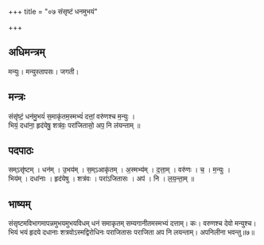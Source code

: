 +++
title = "०७ संसृष्टं धनमुभयं"

+++
## अधिमन्त्रम्
मन्युः। मन्युस्तापसः। जगती।

## मन्त्रः
संसृ॑ष्टं॒ धन॑मु॒भयं॑ स॒माकृ॑तम॒स्मभ्यं॑ दत्तां॒ वरु॑णश्च म॒न्युः ।  
भियं॒ दधा॑ना॒ हृद॑येषु॒ शत्र॑वः॒ परा॑जितासो॒ अप॒ नि ल॑यन्ताम् ॥

## पदपाठः
सम्ऽसृ॑ष्टम् । धन॑म् । उ॒भय॑म् । स॒म्ऽआकृ॑तम् । अ॒स्मभ्य॑म् । द॒त्ता॒म् । वरु॑णः । च॒ । म॒न्युः ।  
भिय॑म् । दधा॑नाः । हृद॑येषु । शत्र॑वः । परा॑ऽजितासः । अप॑ । नि । ल॒य॒न्ता॒म् ॥

## भाष्यम्
संसृष्टमविभागमापन्नमुभयमुभयविधम् धनं समाकृतम् सम्यगानीतमस्मभ्यं दत्ताम्। कः। वरुणश्च देवो मन्युश्च। भियं भयं हृदये दधानाः शत्रवोऽस्मद्विरोधिनः पराजितासः पराजिता अप नि लयन्ताम्। अपनिलीना भवन्तु॥७॥